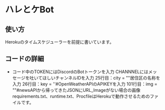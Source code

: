 # ハレとケBot
## 使い方
Herokuのタイムスケジューラーを前提に書いています。
## コードの詳細
- コード中のTOKENにはDiscordのBotトークンを入力
    CHANNNELにはメッセージを吐いてほしいチャンネルIDを入力
    25行目：city = ""居住区の名称を入力
    26行目：key = ''#OpenWeatherAPIのAPIKEYを入力 
    101行目：img = ""#newsAPIから帰ってきたJSONにURL_Imageがない場合の画像
    requirements.txt、runtime.txt、ProcfileはHerokuで動作させるためのファイルです。
